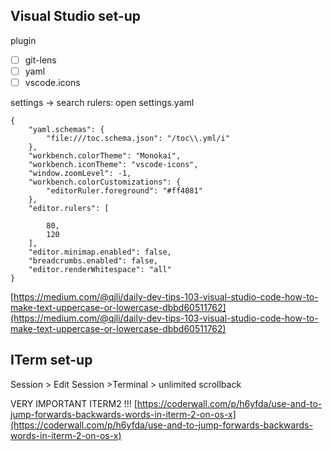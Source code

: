 
## Visual Studio set-up

plugin
- [ ]  git-lens
- [ ]  yaml
- [ ]  vscode.icons

settings → search rulers: open settings.yaml

```
{
    "yaml.schemas": {
        "file:///toc.schema.json": "/toc\\.yml/i"
    },
    "workbench.colorTheme": "Monokai",
    "workbench.iconTheme": "vscode-icons",
    "window.zoomLevel": -1,
    "workbench.colorCustomizations": {
        "editorRuler.foreground": "#ff4081"
    },
    "editor.rulers": [
    
        80,
        120
    ],
    "editor.minimap.enabled": false,
    "breadcrumbs.enabled": false,
    "editor.renderWhitespace": "all"
}
```

[https://medium.com/@qjli/daily-dev-tips-103-visual-studio-code-how-to-make-text-uppercase-or-lowercase-dbbd60511762](https://medium.com/@qjli/daily-dev-tips-103-visual-studio-code-how-to-make-text-uppercase-or-lowercase-dbbd60511762)

## ITerm set-up

Session > Edit Session >Terminal > unlimited scrollback

VERY IMPORTANT ITERM2 !!!
[https://coderwall.com/p/h6yfda/use-and-to-jump-forwards-backwards-words-in-iterm-2-on-os-x](https://coderwall.com/p/h6yfda/use-and-to-jump-forwards-backwards-words-in-iterm-2-on-os-x)
